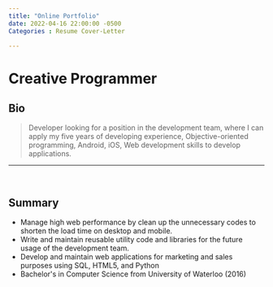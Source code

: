 ```yaml
---
title: "Online Portfolio"
date: 2022-04-16 22:00:00 -0500
Categories : Resume Cover-Letter

---
```


# Creative Programmer


## Bio

> Developer looking for a position in the development team, where I can apply my five years of developing experience, Objective-oriented programming, Android, iOS, Web development skills to develop applications.

* * *
<br/>

## Summary

- Manage high web performance by clean up the unnecessary codes to shorten the load time on desktop and mobile. 
- Write and maintain reusable utility code and libraries for the future usage of the development team.
- Develop and maintain web applications for marketing and sales purposes using SQL, HTML5, and Python
- Bachelor's in Computer Science from University of Waterloo (2016)
<br/>
